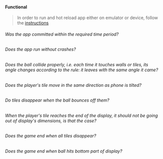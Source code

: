 #### Functional

> In order to run and hot reload app either on emulator or device, follow the [instructions](https://docs.flutter.dev/get-started/test-drive?tab=androidstudio#run-the-app)

###### Was the app committed within the required time period?

###### Does the app run without crashes?

###### Does the ball collide properly, i.e. each time it touches walls or tiles, its angle changes according to the rule: it leaves with the same angle it came?

###### Does the player's tile move in the same direction as phone is tilted?

###### Do tiles disappear when the ball bounces off them?

###### When the player's tile reaches the end of the display, it should not be going out of display's dimensions, is that the case?

###### Does the game end when all tiles disappear?

###### Does the game end when ball hits bottom part of display?

